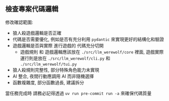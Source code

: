 ## 檢查專案代碼邏輯

修改確認範圍:

- 狼人殺遊戲邏輯是否正確
- 代碼是否需要優化, 例如是否有充分利用 `pydantic` 來實現更好的結構化和驗證
- 遊戲邏輯是否與實際 進行遊戲的 代碼充分切開
  - 遊戲規則 和 遊戲邏輯應該放在 `./src/llm_werewolf/core` 裡面, 遊戲實際運行則是放在 `./src/llm_werewolf/cli.py` 和 `./src/llm_werewolf/tui.py`
- 狼人殺規則完整性, 部分特殊角色能力未實現
- AI 整合, 夜間行動應調用 AI 而非隨機選擇
- 函數複雜度, 部分函數過長, 建議拆分

當任務完成時 請務必記得透過 `uv run pre-commit run -a` 來確保代碼質量
